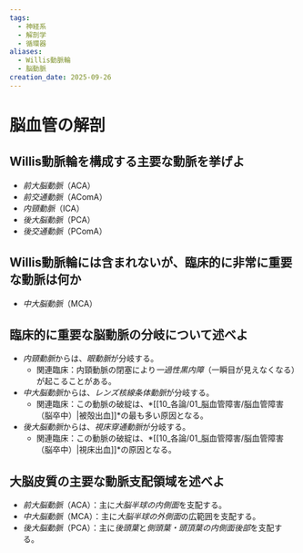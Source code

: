 ```yaml
---
tags:
  - 神経系
  - 解剖学
  - 循環器
aliases:
  - Willis動脈輪
  - 脳動脈
creation_date: 2025-09-26
---
```

# 脳血管の解剖

## Willis動脈輪を構成する主要な動脈を挙げよ
- *前大脳動脈*（ACA）
- *前交通動脈*（AComA）
- *内頸動脈*（ICA）
- *後大脳動脈*（PCA）
- *後交通動脈*（PComA）

## Willis動脈輪には含まれないが、臨床的に非常に重要な動脈は何か
- *中大脳動脈*（MCA）

## 臨床的に重要な脳動脈の分岐について述べよ
- *内頸動脈*からは、*眼動脈*が分岐する。
	- 関連臨床：内頸動脈の閉塞により*一過性黒内障*（一瞬目が見えなくなる）が起こることがある。
- *中大脳動脈*からは、*レンズ核線条体動脈*が分岐する。
	- 関連臨床：この動脈の破綻は、*[[10_各論/01_脳血管障害/脳血管障害（脳卒中）|被殻出血]]*の最も多い原因となる。
- *後大脳動脈*からは、*視床穿通動脈*が分岐する。
	- 関連臨床：この動脈の破綻は、*[[10_各論/01_脳血管障害/脳血管障害（脳卒中）|視床出血]]*の原因となる。

## 大脳皮質の主要な動脈支配領域を述べよ
- *前大脳動脈*（ACA）：主に*大脳半球の内側面*を支配する。
- *中大脳動脈*（MCA）：主に*大脳半球の外側面*の広範囲を支配する。
- *後大脳動脈*（PCA）：主に*後頭葉*と*側頭葉・頭頂葉の内側面後部*を支配する。